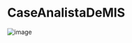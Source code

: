 # CaseAnalistaDeMIS
![image](https://github.com/Werricsson-Santos/CaseAnalistaDeMIS/assets/112734393/0498ee45-d337-4866-a42d-7e4201cac1b0)
